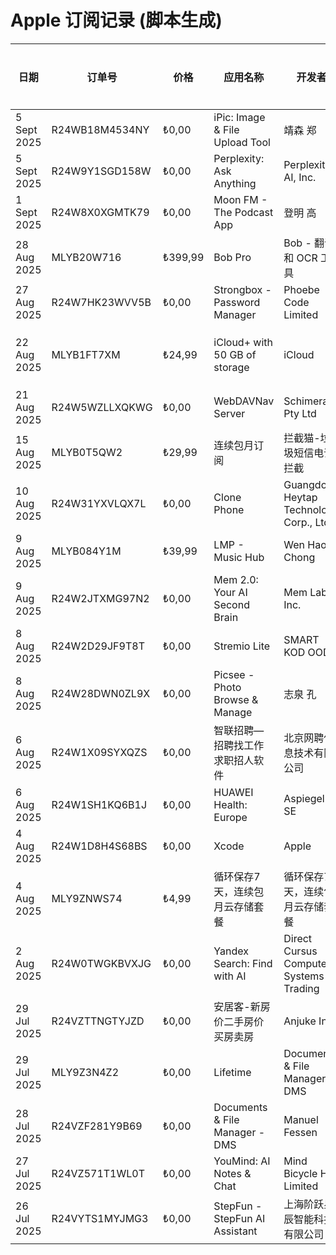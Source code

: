 # Apple 订阅记录 (脚本生成)

| 日期 | 订单号 | 价格 | 应用名称 | 开发者 | 付费形式 |
|---|---|---|---|---|---|
| 5 Sept 2025 | R24WB18M4534NY | ₺0,00 | iPic: Image & File Upload Tool | 靖森 郑 | 免费 |
| 5 Sept 2025 | R24W9Y1SGD158W | ₺0,00 | Perplexity: Ask Anything | Perplexity AI, Inc. | 免费 |
| 1 Sept 2025 | R24W8X0XGMTK79 | ₺0,00 | Moon FM - The Podcast App | 登明 高 | 免费 |
| 28 Aug 2025 | MLYB20W716 | ₺399,99 | Bob Pro | Bob - 翻译和 OCR 工具 | 订阅 |
| 27 Aug 2025 | R24W7HK23WVV5B | ₺0,00 | Strongbox - Password Manager | Phoebe Code Limited | 免费 |
| 22 Aug 2025 | MLYB1FT7XM | ₺24,99 | iCloud+ with 50 GB of storage | iCloud | 订阅续费 |
| 21 Aug 2025 | R24W5WZLLXQKWG | ₺0,00 | WebDAVNav Server | Schimera Pty Ltd | 免费 |
| 15 Aug 2025 | MLYB0T5QW2 | ₺29,99 | 连续包月订阅 | 拦截猫-垃圾短信电话拦截 | 订阅过 |
| 10 Aug 2025 | R24W31YXVLQX7L | ₺0,00 | Clone Phone | Guangdong Heytap Technology Corp., Ltd. | 免费 |
| 9 Aug 2025 | MLYB084Y1M | ₺39,99 | LMP - Music Hub | Wen Hao Chong | 订阅 |
| 9 Aug 2025 | R24W2JTXMG97N2 | ₺0,00 | Mem 2.0: Your AI Second Brain | Mem Labs, Inc. | 免费 |
| 8 Aug 2025 | R24W2D29JF9T8T | ₺0,00 | Stremio Lite | SMART KOD OOD | 免费 |
| 8 Aug 2025 | R24W28DWN0ZL9X | ₺0,00 | Picsee - Photo Browse & Manage | 志泉 孔 | 免费 |
| 6 Aug 2025 | R24W1X09SYXQZS | ₺0,00 | 智联招聘—招聘找工作求职招人软件 | 北京网聘信息技术有限公司 | 免费 |
| 6 Aug 2025 | R24W1SH1KQ6B1J | ₺0,00 | HUAWEI Health: Europe | Aspiegel SE | 免费 |
| 4 Aug 2025 | R24W1D8H4S68BS | ₺0,00 | Xcode | Apple | 免费 |
| 4 Aug 2025 | MLY9ZNWS74 | ₺4,99 | 循环保存7天，连续包月云存储套餐  | 循环保存7天，连续包月云存储套餐 | 订阅 |
| 2 Aug 2025 | R24W0TWGKBVXJG | ₺0,00 | Yandex Search: Find with AI | Direct Cursus Computer Systems Trading | 免费 |
| 29 Jul 2025 | R24VZTTNGTYJZD | ₺0,00 | 安居客-新房价二手房价买房卖房 | Anjuke Inc. | 免费 |
| 29 Jul 2025 | MLY9Z3N4Z2 | ₺0,00 | Lifetime | Documents & File Manager - DMS | 免费 |
| 28 Jul 2025 | R24VZF281Y9B69 | ₺0,00 | Documents & File Manager - DMS | Manuel Fessen | 免费 |
| 27 Jul 2025 | R24VZ571T1WL0T | ₺0,00 | YouMind: AI Notes & Chat | Mind Bicycle HK Limited | 免费 |
| 26 Jul 2025 | R24VYTS1MYJMG3 | ₺0,00 | StepFun - StepFun AI Assistant | 上海阶跃星辰智能科技有限公司 | 免费 |